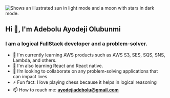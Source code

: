 <picture>
  <img alt="Shows an illustrated sun in light mode and a moon with stars in dark mode." src="https://github.com/Adeyod/Adeyod/assets/36342338/fc34fb82-957f-45f9-b195-6d0b041b9e2d">
</picture>


## Hi 👋, I'm Adebolu Ayodeji Olubunmi
### I am a logical FullStack developer and a problem-solver.
- 🌱 I'm currently learning AWS products such as AWS S3, SES, SQS, SNS, Lambda, and others.
- 💬 I'm also learning React and React native.
- 👯 I’m looking to collaborate on any problem-solving applications that can impact lives.
- ⚡ Fun fact: I love playing chess because it helps in logical reasoning
- 📫 How to reach me: **ayodejiadebolu@gmail.com**


<!--![Default_design_a_background_setting_of_a_software_developer_st_1 (1)](https://github.com/Adeyod/Adeyod/assets/36342338/72e5809b-36c4-4e06-8309-3e91a2bbed8b)

**Adeyod/Adeyod** is a ✨ _special_ ✨ repository because its `README.md` (this file) appears on your GitHub profile.

Here are some ideas to get you started:


### I'm also learning React and React native.


- 🔭 I’m currently working on ...
- 🌱 I'm currently learning AWS products such as AWS S3, SES, SQS, SNS, Lambda, and others.
- 👯 I’m looking to collaborate on any problem-solving applications that can impact lives
- 🤔 I’m looking for help with ...
- 💬 Ask me about ...
- 📫 How to reach me: ayodejiadebolu@gmail.com
- 😄 Pronouns: ...
- ⚡ Fun fact: I love playing chess because it helps in logical reasoning
-->
